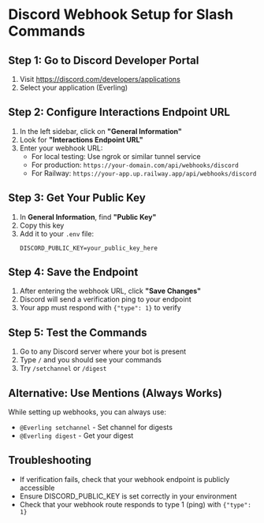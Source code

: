 # Discord Webhook Setup for Slash Commands

## Step 1: Go to Discord Developer Portal
1. Visit https://discord.com/developers/applications
2. Select your application (Everling)

## Step 2: Configure Interactions Endpoint URL
1. In the left sidebar, click on **"General Information"**
2. Look for **"Interactions Endpoint URL"**
3. Enter your webhook URL:
   - For local testing: Use ngrok or similar tunnel service
   - For production: `https://your-domain.com/api/webhooks/discord`
   - For Railway: `https://your-app.up.railway.app/api/webhooks/discord`

## Step 3: Get Your Public Key
1. In **General Information**, find **"Public Key"**
2. Copy this key
3. Add it to your `.env` file:
   ```
   DISCORD_PUBLIC_KEY=your_public_key_here
   ```

## Step 4: Save the Endpoint
1. After entering the webhook URL, click **"Save Changes"**
2. Discord will send a verification ping to your endpoint
3. Your app must respond with `{"type": 1}` to verify

## Step 5: Test the Commands
1. Go to any Discord server where your bot is present
2. Type `/` and you should see your commands
3. Try `/setchannel` or `/digest`

## Alternative: Use Mentions (Always Works)
While setting up webhooks, you can always use:
- `@Everling setchannel` - Set channel for digests
- `@Everling digest` - Get your digest

## Troubleshooting
- If verification fails, check that your webhook endpoint is publicly accessible
- Ensure DISCORD_PUBLIC_KEY is set correctly in your environment
- Check that your webhook route responds to type 1 (ping) with `{"type": 1}`
